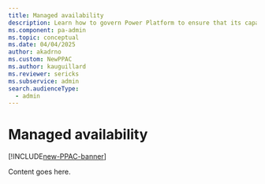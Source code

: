 ```yaml
---
title: Managed availability
description: Learn how to govern Power Platform to ensure that its capabilities are harnessed responsibly and effectively.
ms.component: pa-admin
ms.topic: conceptual
ms.date: 04/04/2025
author: akadrno
ms.custom: NewPPAC
ms.author: kauguillard 
ms.reviewer: sericks
ms.subservice: admin
search.audienceType: 
  - admin
---
```


# Managed availability
[!INCLUDE[new-PPAC-banner](~/includes/new-PPAC-banner.md)]

Content goes here.
